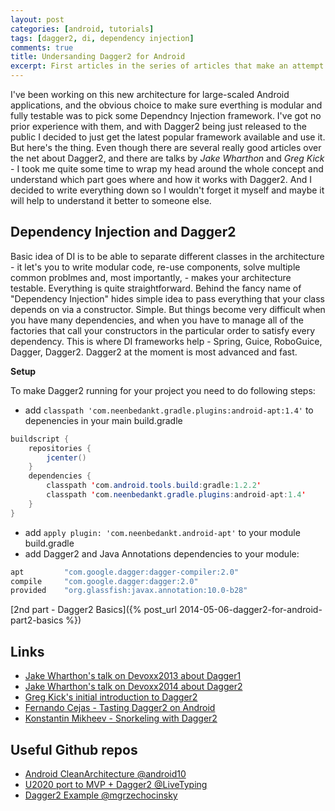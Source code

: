 ```yaml
---
layout: post
categories: [android, tutorials]
tags: [dagger2, di, dependency injection]
comments: true
title: Undersanding Dagger2 for Android
excerpt: First articles in the series of articles that make an attempt to explain how Dagger2 should be used in Android. I find that most of the articles about Dagger2 tend to go all head deep right away and do not really provide much valuable help for someone who is just starting with Dependency Injection - thus this series of articles.
---
```


I've been working on this new architecture for large-scaled Android applications, and the obvious choice to make sure everthing is modular and fully testable was to pick some Dependncy Injection framework.
I've got no prior experience with them, and with Dagger2 being just released to the public I decided to just get the latest popular framework available and use it.
But here's the thing. Even though there are several really good articles over the net about Dagger2, and there are talks by *Jake Wharthon* and *Greg Kick* - I took me quite some time to wrap my head around the whole concept and understand which part goes where and how it works with Dagger2. And I decided to write everything down so I wouldn't forget it myself and maybe it will help to understand it better to someone else.

## Dependency Injection and Dagger2

Basic idea of DI is to be able to separate different classes in the architecture - it let's you to write modular code, re-use components, solve multiple common problmes and, most importantly, - makes your architecture testable.
Everything is quite straightforward. Behind the fancy name of "Dependency Injection" hides simple idea to pass everything that your class depends on via a constructor. Simple. But things become very difficult when you have many dependencies, and when you have to manage all of the factories that call your constructors in the particular order to satisfy every dependency.
This is where DI frameworks help - Spring, Guice, RoboGuice, Dagger, Dagger2.
Dagger2 at the moment is most advanced and fast.

**Setup**

To make Dagger2 running for your project you need to do following steps:
* add ```classpath 'com.neenbedankt.gradle.plugins:android-apt:1.4'``` to depenencies in your main build.gradle

```java
buildscript {
    repositories {
        jcenter()
    }
    dependencies {
        classpath 'com.android.tools.build:gradle:1.2.2'
        classpath 'com.neenbedankt.gradle.plugins:android-apt:1.4'
    }
}
```

* add ```apply plugin: 'com.neenbedankt.android-apt'``` to your module build.gradle
* add Dagger2 and Java Annotations dependencies to your module:

```java
apt         "com.google.dagger:dagger-compiler:2.0"
compile     "com.google.dagger:dagger:2.0"
provided    "org.glassfish:javax.annotation:10.0-b28"
```

[2nd part - Dagger2 Basics]({% post_url 2014-05-06-dagger2-for-android-part2-basics %})

## Links

 * [Jake Wharthon's talk on Devoxx2013 about Dagger1](https://www.parleys.com/tutorial/architecting-android-applications-dagger)
 * [Jake Wharthon's talk on Devoxx2014 about Dagger2](https://www.parleys.com/tutorial/the-future-dependency-injection-dagger-2)
 * [Greg Kick's initial introduction to Dagger2](https://www.youtube.com/watch?v=oK_XtfXPkqw)
 * [Fernando Cejas - Tasting Dagger2 on Android](http://fernandocejas.com/2015/04/11/tasting-dagger-2-on-android/)
 * [Konstantin Mikheev - Snorkeling with Dagger2](http://konmik.github.io/snorkeling-with-dagger-2.html)

## Useful Github repos

* [Android CleanArchitecture @android10](https://github.com/android10/Android-CleanArchitecture)
* [U2020 port to MVP + Dagger2 @LiveTyping](https://github.com/LiveTyping/u2020-mvp)
* [Dagger2 Example @mgrzechocinsky](https://github.com/mgrzechocinski/dagger2-example)

